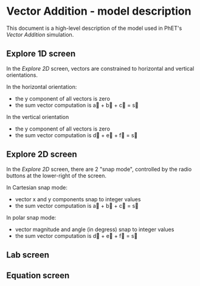 # Vector Addition - model description

This document is a high-level description of the model used in PhET's _Vector Addition_ simulation.

## Explore 1D screen

In the _Explore 2D_ screen, vectors are constrained to horizontal and vertical orientations. 

In the horizontal orientation:
* the y component of all vectors is zero
* the sum vector computation is a&#8407; + b&#8407; + c&#8407; = s&#8407; 

In the vertical orientation
* the y component of all vectors is zero
* the sum vector computation is d&#8407; + e&#8407; + f&#8407; = s&#8407; 

## Explore 2D screen

In the _Explore 2D_ screen, there are 2 "snap mode", controlled by the radio buttons at the lower-right of the screen.

In Cartesian snap mode:
* vector x and y components snap to integer values
* the sum vector computation is a&#8407; + b&#8407; + c&#8407; = s&#8407; 

In polar snap mode:
* vector magnitude and angle (in degress) snap to integer values
* the sum vector computation is d&#8407; + e&#8407; + f&#8407; = s&#8407; 

## Lab screen

## Equation screen
